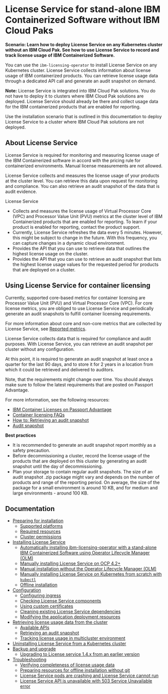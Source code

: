 
# License Service for stand-alone IBM Containerized Software without IBM Cloud Paks

<b>Scenario: Learn how to deploy License Service on any Kubernetes cluster without an IBM Cloud Pak. See how to use License Service to record and track license usage of IBM Containerized Software.</b>

You can use the `ibm-licensing-operator` to install License Service on any Kubernetes cluster. License Service collects information about license usage of IBM containerized products. You can retrieve license usage data through a dedicated API call and generate an audit snapshot on demand.

**Note:** License Service is integrated into IBM Cloud Pak solutions. You do not have to deploy it to clusters where IBM Cloud Pak solutions are deployed. License Service should already be there and collect usage data for the IBM containerized products that are enabled for reporting.

Use the installation scenario that is outlined in this documentation to deploy License Service to a cluster where IBM Cloud Pak solutions are not deployed.

## About License Service

License Service is required for monitoring and measuring license usage of the IBM Containerized software in accord with the pricing rule for containerized environments. Manual license measurements are not allowed.

License Service collects and measures the license usage of your products at the cluster level. You can retrieve this data upon request for monitoring and compliance. You can also retrieve an audit snapshot of the data that is audit evidence.

License Service

- Collects and measures the license usage of Virtual Processor Core (VPC) and Processor Value Unit (PVU) metrics at the cluster level of IBM Containerized products that are enabled for reporting. To learn if your product is enabled for reporting, contact the product support.
- Currently, License Service refreshes the data every 5 minutes. However, this might be subject to change in the future. With this frequency, you can capture changes in a dynamic cloud environment.
- Provides the API that you can use to retrieve data that outlines the highest license usage on the cluster.
- Provides the API that you can use to retrieve an audit snapshot that lists the highest license usage values for the requested period for products that are deployed on a cluster.

## Using License Service for container licensing

Currently, supported core-based metrics for container licensing are Processor Value Unit (PVU) and Virtual Processor Core (VPC). For core license metrics, you are obliged to use License Service and periodically generate an audit snapshots to fulfill container licensing requirements.

For more information about core and non-core metrics that are collected by License Service, see [Reported metrics](https://www.ibm.com/docs/en/cpfs?topic=operator-reported-metrics).

License Service collects data that is required for compliance and audit purposes. With License Service, you can retrieve an audit snapshot per cluster without any configuration.

At this point, it is required to generate an audit snapshot at least once a quarter for the last 90 days, and to store it for 2 years in a location from which it could be retrieved and delivered to auditors.

Note, that the requirements might change over time. You should always make sure to follow the latest requirements that are posted on Passport Advantage.

For more information, see the following resources:

- [IBM Container Licenses on Passport Advantage](https://www.ibm.com/software/passportadvantage/containerlicenses.html)
- [Container licensing FAQs](https://www.ibm.com/software/passportadvantage/containerfaqov.html)
- [How to: Retrieving an audit snapshot](https://www.ibm.com/docs/en/cpfs?topic=service-apis-retrieving-license-data#auditSnapshot)
- [Audit snapshot](https://www.ibm.com/docs/en/cpfs?topic=operator-audit-snapshot)

<b>Best practices</b>

- It is recommended to generate an audit snapshot report monthly as a safety precaution.
- Before decommissioning a cluster, record the license usage of the products that are deployed on this cluster by generating an audit snapshot until the day of decommissioning.
- Plan your storage to contain regular audit snapshots. The size of an audit snapshot .zip package might vary and depends on the number of products and range of the reporting period. On average, the size of the package for a small environment is around 10 KB, and for medium and large environments - around 100 KB.

## Documentation

- [Preparing for installation](Content/Preparing_for_installation.md)
    - [Supported platforms](Content/Preparing_for_installation.md#supported-platforms)
    - [Required resources](Content/Preparing_for_installation.md#required-resources)
    - [Cluster permissions](Content/Preparing_for_installation.md#cluster_permissiona)
- [Installing License Service](Content/Installation_scenarios.md)
    - [Automatically installing ibm-licensing-operator with a stand-alone IBM Containerized Software using Operator Lifecycle Manager (OLM)](Content/Automatic_installation.md)
    - [Manually installing License Service on OCP 4.2+](Content/Install_on_OCP.md)
    - [Manual installation without the Operator Lifecycle Manager (OLM)](Content/Install_without_OLM.md)
    - [Manually installing License Service on Kubernetes from scratch with `kubectl`](Content/Install_from_scratch.md)
    - [Offline installation](Content/Install_offline.md)
- [Configuration](Content/Configuration.md)
    - [Configuring ingress](Content/Configuration.md#configuring-ingress)
    - [Checking License Service components](Content/Configuration.md#checking-license-service-components)
    - [Using custom certificates](Content/Configuration.md#using-custom-certificates)
    - [Cleaning existing License Service dependencies](Content/Configuration.md#cleaning-existing-license-service-dependencies)
    - [Modifying the application deployment resources](Content/Configuration.md#modifying-the-application-deployment-resources)
- [Retrieving license usage data from the cluster](Content/Retrieving_data.md)
    - [Available APIs](Content/Retrieving_data.md#available-apis)
    - [Retrieving an audit snapshot](https://www.ibm.com/docs/en/cpfs?topic=service-apis-retrieving-license-data#auditSnapshot)
    - [Tracking license usage in multicluster environment](Content/Retrieving_data.md#tracking-license-usage-in-multicluster-environment)
- [Uninstalling License Service from a Kubernetes cluster](Content/Uninstalling.md)
- [Backup and upgrade](Content/Backup_and_upgrade.md)
    - [Upgrading to License service 1.4.x from an earlier version](Content/Upgrading_to_14x.md)
- [Troubleshooting](Content/Troubleshooting.md)
    - [Verifying completeness of license usage data](Content/Troubleshooting.md#verifying-completeness-of-license-usage-data)
    - [Preparing resources for offline installation without git](Content/Troubleshooting.md#prepareing-resources-for-offline-installation-without-git)
    - [License Service pods are crashing and License Service cannot run](Content/Troubleshooting.md#license-service-pods-are-crashing-and-license-service-cannot-run)
    - [License Service API is unavailable with 503 Service Unavailable error](Content/Troubleshooting.md#license-service-api-is-unavailable-with-503-service-unavailable-error)
